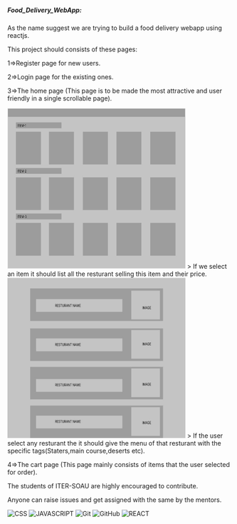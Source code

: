 <h5>Food_Delivery_WebApp:</h5>

As the name suggest we are trying to build a food delivery webapp using reactjs.

This project should consists of these pages:

1=>Register page for new users.

2=>Login page for the existing ones.

3=>The home page (This page is to be made the most attractive and user friendly in a single scrollable page).

<img src="assets/image_1.jpeg" width="400" height="360">
> If we select an item it should list all the resturant selling this item and their price.

<img src="assets/image_2.jpeg" width="400" height="360">
> If the user select any resturant the it should give the menu of that resturant with the specific tags(Staters,main course,deserts etc).

4=>The cart page (This page mainly consists of items that the user selected for order).

The students of ITER-SOAU are highly encouraged to contribute.

Anyone can raise issues and get assigned with the same by the mentors.

  ![CSS](https://img.shields.io/badge/CSS-red?style=flat-round&logo=CSS3&logoColor=white)
  ![JAVASCRIPT](https://img.shields.io/badge/JAVASCRIPT-yellow?style=flat-round&logo=JAVASCRIPT&logoColor=white)
  ![Git](https://img.shields.io/badge/Git-F05032?style=flat-round&logo=Git&logoColor=white)
  ![GitHub](https://img.shields.io/badge/GitHub-181717?style=flat-round&logo=github)
  ![REACT](https://img.shields.io/badge/REACT-blue?style=flat-round&logo=REACT&logoColor=white)
